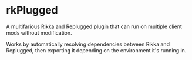 # rkPlugged
A multifarious Rikka and Replugged plugin that can run on multiple client mods without modification.

Works by automatically resolving dependencies between Rikka and Replugged, then exporting it depending on the environment it's running in.